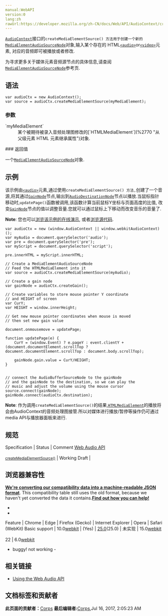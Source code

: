 ```yaml
---
manual:WebAPI
version:0
lang:zh
rawUrl:https://developer.mozilla.org/zh-CN/docs/Web/API/AudioContext/createMediaElementSource
---
```






[`AudioContext`](%2544 "AudioContext接口表示由音频模块连接而成的音频处理图，每个模块对应一个AudioNode。AudioContext可以控制它所包含的节点的创建，以及音频处理、解码操作的执行。做任何事情之前都要先创建AudioContext对象，因为一切都发生在这个环境之中。")接口的`createMediaElementSource() 方法用于创建一个新的`[`MediaElementAudioSourceNode`](%2877 "MediaElementSourceNode 没有输入,只有一个输出,其由使用AudioContext.createMediaElementSource方法创建.输出的频道数目与节点创建时引用音频 HTMLMediaElement  的频道数目一致,或当 HTMLMediaElement 无音频时,频道数目为 1.")对象,输入某个存在的 HTML[`<audio>`](%148 "HTML <audio> 元素用于在文档中表示音频内容。 <audio> 元素可以包含多个音频资源， 这些音频资源可以使用 src 属性或者<source> 元素来进行描述； 浏览器将会选择最合适的一个来使用。对于不支持<audio>元素的浏览器，<audio>元素也可以作为浏览器不识别的内容加入到文档中。")or[`<video>`](%30 "HTML <video> 元素 用于在HTML或者XHTML文档中嵌入视频内容。")元素, 对应的音频即可被播放或者修改.




为寻求更多关于媒体元素音频源节点的具体信息,请查阅[`MediaElementAudioSourceNode`](%2877 "MediaElementSourceNode 没有输入,只有一个输出,其由使用AudioContext.createMediaElementSource方法创建.输出的频道数目与节点创建时引用音频 HTMLMediaElement  的频道数目一致,或当 HTMLMediaElement 无音频时,频道数目为 1.")参考页.


## 语法<a name="语法"></a>

```
var audioCtx = new AudioContext();
var source = audioCtx.createMediaElementSource(myMediaElement);
```

### 参数<a name="参数"></a>
<dl><dt id=''>`myMediaElement`</dt><dd>某个被期待被录入音频处理图修改的[`HTMLMediaElement`](%2770 "从父级元素 HTML 元素继承属性")对象.</dd></dl>
### 返回值<a name="返回值"></a>


一个[`MediaElementAudioSourceNode`](%2877 "MediaElementSourceNode 没有输入,只有一个输出,其由使用AudioContext.createMediaElementSource方法创建.输出的频道数目与节点创建时引用音频 HTMLMediaElement  的频道数目一致,或当 HTMLMediaElement 无音频时,频道数目为 1.")对象.


## 示例<a name="示例"></a>


该示例由[`<audio>`](%148 "HTML <audio> 元素用于在文档中表示音频内容。 <audio> 元素可以包含多个音频资源， 这些音频资源可以使用 src 属性或者<source> 元素来进行描述； 浏览器将会选择最合适的一个来使用。对于不支持<audio>元素的浏览器，<audio>元素也可以作为浏览器不识别的内容加入到文档中。")元素,通过使用`createMediaElementSource() 方法,`创建了一个音源,将其通过[`GainNode`](%2721 "增益是一个无单位量，会对所有输入声道的音频进行相应的增加。当对 GainNode 进行修改时，新的增益会通过 de-zippering 算法进行应用，以防止出现“咔嗒”的奇怪声响。")节点,输出到[`AudioDestinationNode`](%2547 "AudioDestinationNode可以通过AudioContext.destination属性来查看。")节点以播放.当鼠标指针移动时,`updatePage()`函数被调用,该函数计算当前鼠标Y坐标与页面高度的比值, 改变[`GainNode`](%2721 "增益是一个无单位量，会对所有输入声道的音频进行相应的增加。当对 GainNode 进行修改时，新的增益会通过 de-zippering 算法进行应用，以防止出现“咔嗒”的奇怪声响。")节点的值以调整音量.您就可以通过鼠标上下移动而改变音乐的音量了.



**Note**: 您也可以[浏览该示例的在线演示](%14679 ""), 或者[浏览源代码](%14680 "").



```
var audioCtx = new (window.AudioContext || window.webkitAudioContext)();
var myAudio = document.querySelector('audio');
var pre = document.querySelector('pre');
var myScript = document.querySelector('script');

pre.innerHTML = myScript.innerHTML;

// Create a MediaElementAudioSourceNode
// Feed the HTMLMediaElement into it
var source = audioCtx.createMediaElementSource(myAudio);

// Create a gain node
var gainNode = audioCtx.createGain();

// Create variables to store mouse pointer Y coordinate
// and HEIGHT of screen
var CurY;
var HEIGHT = window.innerHeight;

// Get new mouse pointer coordinates when mouse is moved
// then set new gain value

document.onmousemove = updatePage;

function updatePage(e) {
    CurY = (window.Event) ? e.pageY : event.clientY + (document.documentElement.scrollTop ? document.documentElement.scrollTop : document.body.scrollTop);

    gainNode.gain.value = CurY/HEIGHT;
}


// connect the AudioBufferSourceNode to the gainNode
// and the gainNode to the destination, so we can play the
// music and adjust the volume using the mouse cursor
source.connect(gainNode);
gainNode.connect(audioCtx.destination);
```


**Note**: 作为调用`createMediaElementSource()`的结果,[`HTMLMediaElement`](%2770 "从父级元素 HTML 元素继承属性")的播放将会由AudioContext的音频处理图接管.所以对媒体进行播放/暂停等操作仍可通过media API与播放器面板来进行.



## 规范<a name="规范"></a>
Specification | Status | Comment 
[Web Audio API<br></br><small>createMediaElementSource()</small>](%22897 "") | Working Draft |  


## 浏览器兼容性<a name="浏览器兼容性"></a>


**[We&#39;re converting our compatibility data into a machine-readable JSON format](%3344 "")**. This compatibility table still uses the old format, because we haven&#39;t yet converted the data it contains.**[Find out how you can help!](%3392 "")**


* 
* 
Feature | Chrome | Edge | Firefox (Gecko) | Internet Explorer | Opera | Safari (WebKit) 
Basic support | 10.0[webkit](%3568 "The name of this feature is prefixed with 'webkit' as this browser considers it experimental") | (Yes) | [25.0](%3679 "Released on 2013-10-29.")(25.0) | 未实现 | 15.0[webkit](%3568 "The name of this feature is prefixed with 'webkit' as this browser considers it experimental")<br></br>22 | 6.0[webkit](%3568 "The name of this feature is prefixed with 'webkit' as this browser considers it experimental")



- buggy! not working - 





## 相关链接<a name="相关链接"></a>

* [Using the Web Audio API](%3811 "")



## 文档标签和贡献者
**此页面的贡献者：**[Corps](%14682 "")
**最后编辑者:**[Corps](%14682 ""),<time>Jul 16, 2017, 2:05:23 AM</time>


